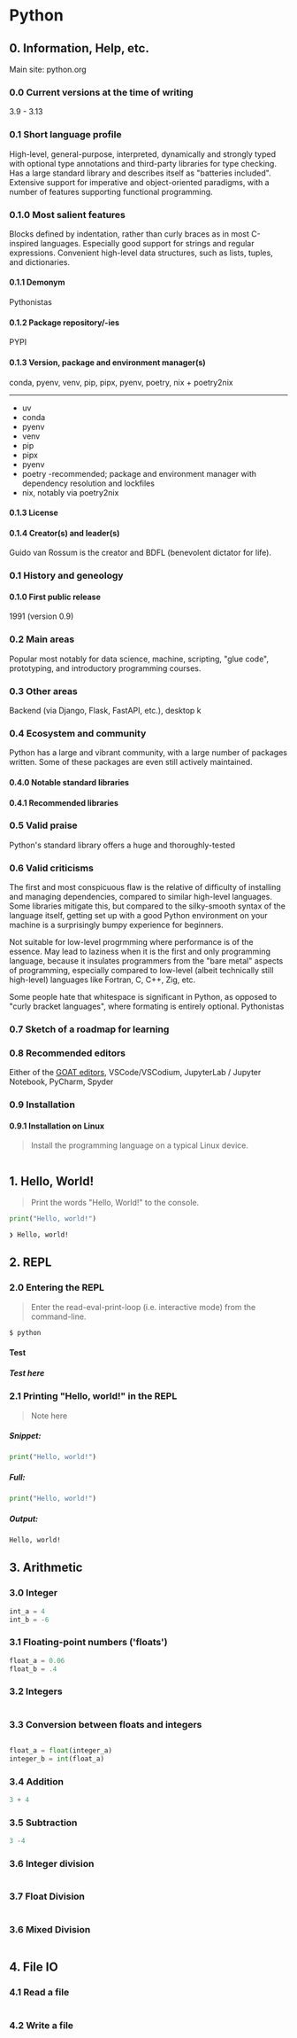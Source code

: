 # Python

## 0. Information, Help, etc.

Main site: python.org

### 0.0 Current versions at the time of writing

3.9 - 3.13

### 0.1 Short language profile

High-level, general-purpose, interpreted, dynamically and strongly typed with optional type annotations and third-party libraries for type checking. Has a large standard library and describes itself as "batteries included".
Extensive support for imperative and object-oriented paradigms, with a number of features supporting functional programming.

### 0.1.0 Most salient features

Blocks defined by indentation, rather than curly braces as in most C-inspired languages. Especially good support for strings and regular expressions. Convenient high-level data structures, such as lists, tuples, and dictionaries.

#### 0.1.1 Demonym

Pythonistas

#### 0.1.2 Package repository/-ies

PYPI

#### 0.1.3 Version, package and environment manager(s)

conda, pyenv, venv, pip, pipx, pyenv, poetry, nix + poetry2nix

___

* uv
* conda
* pyenv
* venv
* pip
* pipx
* pyenv
* poetry -recommended; package and environment manager with dependency resolution and lockfiles
* nix, notably via poetry2nix

#### 0.1.3 License



#### 0.1.4 Creator(s) and leader(s)

Guido van Rossum is the creator and BDFL (benevolent dictator for life).

### 0.1 History and geneology

#### 0.1.0 First public release

1991 (version 0.9)

### 0.2 Main areas

Popular most notably for data science, machine, scripting, "glue code", prototyping, and introductory programming courses. 

### 0.3 Other areas

Backend (via Django, Flask, FastAPI, etc.), desktop k

### 0.4 Ecosystem and community

Python has a large and vibrant community, with a large number of packages written. Some of these packages are even still actively maintained.

#### 0.4.0 Notable standard libraries


#### 0.4.1 Recommended libraries



### 0.5 Valid praise

Python's standard library offers a huge and thoroughly-tested 

### 0.6 Valid criticisms

The first and most conspicuous flaw is the relative of difficulty of installing and managing dependencies, compared to similar high-level languages. Some libraries mitigate this, but compared to the silky-smooth syntax of the language itself, getting set up with a good Python environment on your machine is a surprisingly bumpy experience for beginners.

Not suitable for low-level progrmming where performance is of the essence. May lead to laziness when it is the first and only programming language, because it insulates programmers from the "bare metal" aspects of programming, especially compared to low-level (albeit technically still high-level) languages like Fortran, C, C++, Zig, etc.

Some people hate that whitespace is significant in Python, as opposed to "curly bracket languages", where formating is entirely optional. Pythonistas 

### 0.7 Sketch of a roadmap for learning



### 0.8 Recommended editors

Either of the [GOAT editors](), VSCode/VSCodium, JupyterLab / Jupyter Notebook, PyCharm, Spyder

### 0.9 Installation

#### 0.9.1 Installation on Linux

> Install the programming language on a typical Linux device.

```sh

```

## 1. Hello, World!

> Print the words "Hello, World!" to the console.

```py
print("Hello, world!")
```
```txt
❯ Hello, world!
```

## 2. REPL

### 2.0 Entering the REPL

> Enter the read-eval-print-loop (i.e. interactive mode) from the command-line.

```sh
$ python
```

#### Test

##### Test here

### 2.1 Printing "Hello, world!" in the REPL

> Note here

##### Snippet:

```py
print("Hello, world!")
```

##### Full:

```py
print("Hello, world!")
```

##### Output:

```txt
Hello, world!
```

## 3. Arithmetic

### 3.0 Integer

```py
int_a = 4
int_b = -6
```

### 3.1 Floating-point numbers ('floats') 

```py
float_a = 0.06
float_b = .4
```

### 3.2 Integers

```py

```

### 3.3 Conversion between floats and integers

```py

float_a = float(integer_a)
integer_b = int(float_a)
```


### 3.4 Addition

```py
3 + 4
```

### 3.5 Subtraction

```py
3 -4
```

### 3.6 Integer division

```py

```

### 3.7 Float Division

```py

```

### 3.6 Mixed Division

```py

```

## 4. File IO

### 4.1 Read a file

```py

```

### 4.2 Write a file

```py

```
